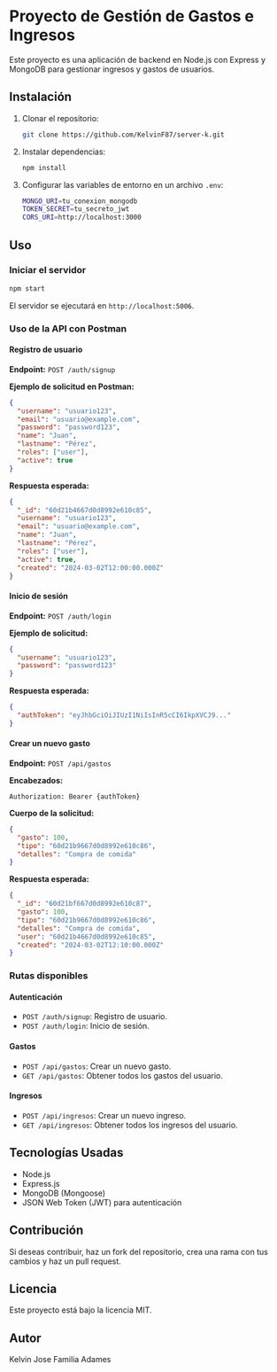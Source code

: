 # Proyecto de Gestión de Gastos e Ingresos

Este proyecto es una aplicación de backend en Node.js con Express y MongoDB para gestionar ingresos y gastos de usuarios.

## Instalación

1. Clonar el repositorio:
   ```sh
   git clone https://github.com/KelvinF87/server-k.git
   ```
2. Instalar dependencias:
   ```sh
   npm install
   ```
3. Configurar las variables de entorno en un archivo `.env`:
   ```sh
   MONGO_URI=tu_conexion_mongodb
   TOKEN_SECRET=tu_secreto_jwt
   CORS_URI=http://localhost:3000
   ```

## Uso

### Iniciar el servidor
```sh
npm start
```

El servidor se ejecutará en `http://localhost:5006`.

### Uso de la API con Postman

#### Registro de usuario
**Endpoint:** `POST /auth/signup`

**Ejemplo de solicitud en Postman:**
```json
{
  "username": "usuario123",
  "email": "usuario@example.com",
  "password": "password123",
  "name": "Juan",
  "lastname": "Pérez",
  "roles": ["user"],
  "active": true
}
```

**Respuesta esperada:**
```json
{
  "_id": "60d21b4667d0d8992e610c85",
  "username": "usuario123",
  "email": "usuario@example.com",
  "name": "Juan",
  "lastname": "Pérez",
  "roles": ["user"],
  "active": true,
  "created": "2024-03-02T12:00:00.000Z"
}
```

#### Inicio de sesión
**Endpoint:** `POST /auth/login`

**Ejemplo de solicitud:**
```json
{
  "username": "usuario123",
  "password": "password123"
}
```

**Respuesta esperada:**
```json
{
  "authToken": "eyJhbGciOiJIUzI1NiIsInR5cCI6IkpXVCJ9..."
}
```

#### Crear un nuevo gasto
**Endpoint:** `POST /api/gastos`

**Encabezados:**
```
Authorization: Bearer {authToken}
```

**Cuerpo de la solicitud:**
```json
{
  "gasto": 100,
  "tipo": "60d21b9667d0d8992e610c86",
  "detalles": "Compra de comida"
}
```

**Respuesta esperada:**
```json
{
  "_id": "60d21bf667d0d8992e610c87",
  "gasto": 100,
  "tipo": "60d21b9667d0d8992e610c86",
  "detalles": "Compra de comida",
  "user": "60d21b4667d0d8992e610c85",
  "created": "2024-03-02T12:10:00.000Z"
}
```

### Rutas disponibles

#### Autenticación
- `POST /auth/signup`: Registro de usuario.
- `POST /auth/login`: Inicio de sesión.

#### Gastos
- `POST /api/gastos`: Crear un nuevo gasto.
- `GET /api/gastos`: Obtener todos los gastos del usuario.

#### Ingresos
- `POST /api/ingresos`: Crear un nuevo ingreso.
- `GET /api/ingresos`: Obtener todos los ingresos del usuario.

## Tecnologías Usadas
- Node.js
- Express.js
- MongoDB (Mongoose)
- JSON Web Token (JWT) para autenticación

## Contribución
Si deseas contribuir, haz un fork del repositorio, crea una rama con tus cambios y haz un pull request.

## Licencia
Este proyecto está bajo la licencia MIT.

## Autor
Kelvin Jose Familia Adames